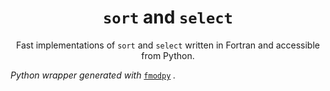 <p align="center">
  <h1 align="center"><code>sort</code> and <code>select</code></h1>
</p>

<p align="center">
Fast implementations of <code>sort</code> and <code>select</code> written in Fortran and accessible from Python.
</p>

*Python wrapper generated with* [`fmodpy`](https://github.com/tchlux/fmodpy) *.*
